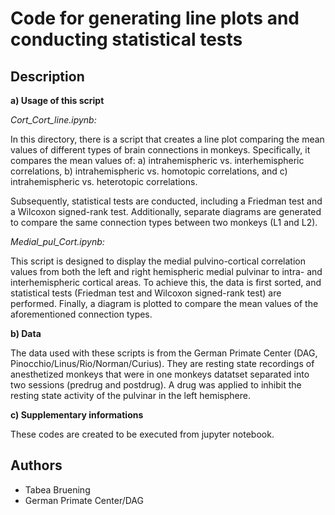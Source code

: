 # Code for generating line plots and conducting statistical tests

## Description

**a) Usage of this script**

*Cort_Cort_line.ipynb:*

In this directory, there is a script that creates a line plot comparing the mean values of different types of brain connections in monkeys. Specifically, it compares the mean values of:
a) intrahemispheric vs. interhemispheric correlations,
b) intrahemispheric vs. homotopic correlations, and
c) intrahemispheric vs. heterotopic correlations.

Subsequently, statistical tests are conducted, including a Friedman test and a Wilcoxon signed-rank test. Additionally, separate diagrams are generated to compare the same connection types between two monkeys (L1 and L2).

*Medial_pul_Cort.ipynb:*

This script is designed to display the medial pulvino-cortical correlation values from both the left and right hemispheric medial pulvinar to intra- and interhemispheric cortical areas. To achieve this, the data is first sorted, and statistical tests (Friedman test and Wilcoxon signed-rank test) are performed. Finally, a diagram is plotted to compare the mean values of the aforementioned connection types.

**b) Data**

The data used with these scripts is from the German Primate Center (DAG, Pinocchio/Linus/Rio/Norman/Curius). They are resting state recordings of anesthetized monkeys that were in one monkeys datatset separated into two sessions (predrug and postdrug). A drug was applied to inhibit the resting state activity of the pulvinar in the left hemisphere.

**c) Supplementary informations**

These codes are created to be executed from jupyter notebook.

## Authors

* Tabea Bruening
* German Primate Center/DAG

